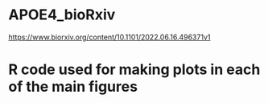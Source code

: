 # APOE4_bioRxiv
https://www.biorxiv.org/content/10.1101/2022.06.16.496371v1

# R code used for making plots in each of the main figures
